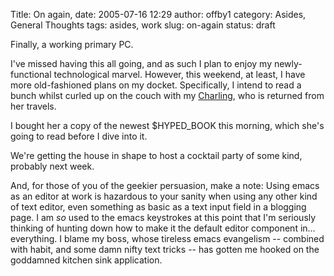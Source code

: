 Title: On again,
date: 2005-07-16 12:29
author: offby1
category: Asides, General Thoughts
tags: asides, work
slug: on-again
status: draft

Finally, a working primary PC.

I've missed having this all going, and as such I plan to enjoy my newly-functional technological marvel. However, this weekend, at least, I have more old-fashioned plans on my docket. Specifically, I intend to read a bunch whilst curled up on the couch with my [Charling](<http://www.livejournal.com/users/xraystar>), who is returned from her travels.

I bought her a copy of the newest \$HYPED_BOOK this morning, which she's going to read before I dive into it.

We're getting the house in shape to host a cocktail party of some kind, probably next week.

And, for those of you of the geekier persuasion, make a note: Using emacs as an editor at work is hazardous to your sanity when using any other kind of text editor, even something as basic as a text input field in a blogging page. I am _so_ used to the emacs keystrokes at this point that I'm seriously thinking of hunting down how to make it the default editor component in\... everything. I blame my boss, whose tireless emacs evangelism \-- combined with habit, and some damn nifty text tricks \-- has gotten me hooked on the goddamned kitchen sink application.
